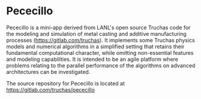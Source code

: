 # Pececillo

Pececillo is a mini-app derived from LANL's open source Truchas code for the
modeling and simulation of metal casting and additive manufacturing processes
(https://gitlab.com/truchas). It implements some Truchas physics models and
numerical algorithms in a simplified setting that retains their fundamental
computational character, while omitting non-essential features and modeling
capabilities. It is intended to be an agile platform where problems relating
to the parallel performance of the algorithms on advanced architectures can
be investigated.

The source repository for Pececillo is located at https://gitlab.com/truchas/pececillo
